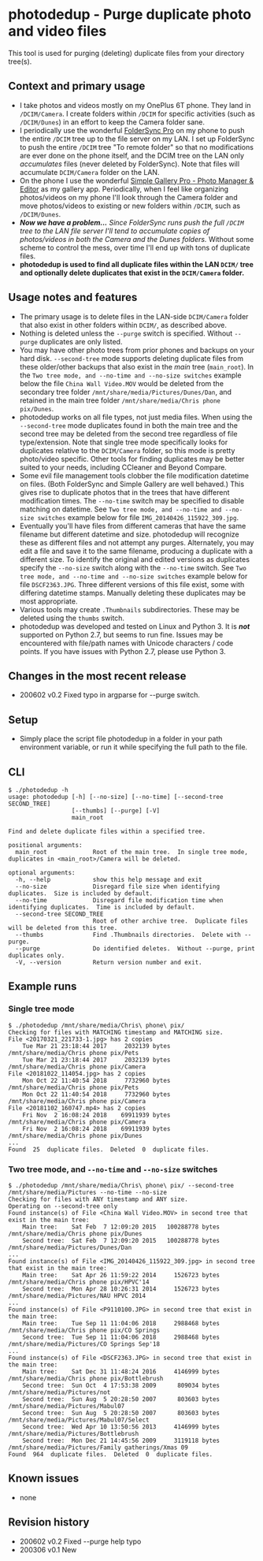 # photodedup - Purge duplicate photo and video files

This tool is used for purging (deleting) duplicate files from your directory tree(s).

## Context and primary usage
- I take photos and videos mostly on my OnePlus 6T phone.  They land in `/DCIM/Camera`.  I create folders within `/DCIM` for specific activities (such as `/DCIM/Dunes`) in an effort to keep the Camera folder sane.
- I periodically use the wonderful [FolderSync Pro](https://play.google.com/store/apps/details?id=dk.tacit.android.foldersync.full) on my phone to push the entire `/DCIM` tree up to the file server on my LAN.  I set up FolderSync to push the entire `/DCIM` tree "To remote folder" so that no modifications are ever done on the phone itself, and the DCIM tree on the LAN only _accumulates_ files (never deleted by FolderSync).  Note that files will accumulate `DCIM/Camera` folder on the LAN.
- On the phone I use the wonderful [Simple Gallery Pro - Photo Manager & Editor](https://play.google.com/store/apps/details?id=com.simplemobiletools.gallery.pro) as my gallery app.  Periodically, when I feel like organizing photos/videos on my phone I'll look through the Camera folder and move photos/videos to existing or new folders within `/DCIM`, such as `/DCIM/Dunes`.  
- _**Now we have a problem...**_  _Since FolderSync runs push the full `/DCIM` tree to the LAN file server I'll tend to accumulate copies of photos/videos in both the Camera and the Dunes folders._  Without some scheme to control the mess, over time I'll end up with tons of duplicate files.
- **photodedup is used to find all duplicate files within the LAN `DCIM/` tree and optionally delete duplicates that exist in the `DCIM/Camera` folder.**

## Usage notes and features
- The primary usage is to delete files in the LAN-side `DCIM/Camera` folder that also exist in other folders within `DCIM/`, as described above.
- Nothing is deleted unless the `--purge` switch is specified.  Without `--purge` duplicates are only listed.
- You may have other photo trees from prior phones and backups on your hard disk.  `--second-tree` mode supports deleting duplicate files from these older/other backups that also exist in the _main_ tree (`main_root`).  In the `Two tree mode, and --no-time and --no-size switches` example below the file `China Wall Video.MOV` would be deleted from the secondary tree folder `/mnt/share/media/Pictures/Dunes/Dan`, and retained in the main tree folder `/mnt/share/media/Chris phone pix/Dunes`.
- photodedup works on all file types, not just media files.  When using the `--second-tree` mode duplicates found in both the main tree and the second tree may be deleted from the second tree regardless of file type/extension.  Note that single tree mode specifically looks for duplicates relative to the `DCIM/Camera` folder, so this mode is pretty photo/video specific.  Other tools for finding duplicates may be better suited to your needs, including CCleaner and Beyond Compare.
- Some evil file management tools clobber the file modification datetime on files.  (Both FolderSync and Simple Gallery are well behaved.)  This gives rise to duplicate photos that in the trees that have different modification times.  The `--no-time` switch may be specified to disable matching on datetime.  See `Two tree mode, and --no-time and --no-size switches` example below for file `IMG_20140426_115922_309.jpg`.
- Eventually you'll have files from different cameras that have the same filename but different datetime and size.  photodedup will recognize these as different files and not attempt any purges.  Alternately, you may edit a file and save it to the same filename, producing a duplicate with a different size.  To identify the original and edited versions as duplicates specify the `--no-size` switch along with the `--no-time` switch.  See `Two tree mode, and --no-time and --no-size switches` example below for file `DSCF2363.JPG`.  Three different versions of this file exist, some with differing datetime stamps.  Manually deleting these duplicates may be most appropriate.
- Various tools may create `.Thumbnails` subdirectories.  These may be deleted using the `thumbs` switch.
- photodedup was developed and tested on Linux and Python 3.  It is _**not**_ supported on Python 2.7, but seems to run fine.  Issues may be encountered with file/path names with Unicode characters / code points.  If you have issues with Python 2.7, please use Python 3.


## Changes in the most recent release
- 200602 v0.2  Fixed typo in argparse for --purge switch.

## Setup
- Simply place the script file photodedup in a folder in your path environment variable, or run it while specifying the full path to the file.  

## CLI

```
$ ./photodedup -h
usage: photodedup [-h] [--no-size] [--no-time] [--second-tree SECOND_TREE]
                  [--thumbs] [--purge] [-V]
                  main_root

Find and delete duplicate files within a specified tree.

positional arguments:
  main_root             Root of the main tree.  In single tree mode, duplicates in <main_root>/Camera will be deleted.

optional arguments:
  -h, --help            show this help message and exit
  --no-size             Disregard file size when identifying duplicates.  Size is included by default.
  --no-time             Disregard file modification time when identifying duplicates.  Time is included by default.
  --second-tree SECOND_TREE
                        Root of other archive tree.  Duplicate files will be deleted from this tree.
  --thumbs              Find .Thumbnails directories.  Delete with --purge.
  --purge               Do identified deletes.  Without --purge, print duplicates only.
  -V, --version         Return version number and exit.
```

## Example runs
### Single tree mode
```
$ ./photodedup /mnt/share/media/Chris\ phone\ pix/
Checking for files with MATCHING timestamp and MATCHING size.
File <20170321_221733-1.jpg> has 2 copies
    Tue Mar 21 23:18:44 2017     2032139 bytes    /mnt/share/media/Chris phone pix/Pets
    Tue Mar 21 23:18:44 2017     2032139 bytes    /mnt/share/media/Chris phone pix/Camera
File <20181022_114054.jpg> has 2 copies
    Mon Oct 22 11:40:54 2018     7732960 bytes    /mnt/share/media/Chris phone pix/Pets
    Mon Oct 22 11:40:54 2018     7732960 bytes    /mnt/share/media/Chris phone pix/Camera
File <20181102_160747.mp4> has 2 copies
    Fri Nov  2 16:08:24 2018    69911939 bytes    /mnt/share/media/Chris phone pix/Camera
    Fri Nov  2 16:08:24 2018    69911939 bytes    /mnt/share/media/Chris phone pix/Dunes
...
Found  25  duplicate files.  Deleted  0  duplicate files.
```

### Two tree mode, and `--no-time` and `--no-size` switches
```
$ ./photodedup /mnt/share/media/Chris\ phone\ pix/ --second-tree /mnt/share/media/Pictures --no-time --no-size
Checking for files with ANY timestamp and ANY size.
Operating on --second-tree only
Found instance(s) of File <China Wall Video.MOV> in second tree that exist in the main tree:
    Main tree:    Sat Feb  7 12:09:20 2015   100288778 bytes    /mnt/share/media/Chris phone pix/Dunes
    Second tree:  Sat Feb  7 12:09:20 2015   100288778 bytes    /mnt/share/media/Pictures/Dunes/Dan
...
Found instance(s) of File <IMG_20140426_115922_309.jpg> in second tree that exist in the main tree:
    Main tree:    Sat Apr 26 11:59:22 2014     1526723 bytes    /mnt/share/media/Chris phone pix/HPVC'14
    Second tree:  Mon Apr 28 10:26:31 2014     1526723 bytes    /mnt/share/media/Pictures/NAU HPVC 2014
...
Found instance(s) of File <P9110100.JPG> in second tree that exist in the main tree:
    Main tree:    Tue Sep 11 11:04:06 2018     2988468 bytes    /mnt/share/media/Chris phone pix/CO Springs
    Second tree:  Tue Sep 11 11:04:06 2018     2988468 bytes    /mnt/share/media/Pictures/CO Springs Sep'18
...
Found instance(s) of File <DSCF2363.JPG> in second tree that exist in the main tree:
    Main tree:    Sat Dec 31 11:48:24 2016     4146999 bytes    /mnt/share/media/Chris phone pix/Bottlebrush
    Second tree:  Sun Oct  4 17:53:38 2009      809034 bytes    /mnt/share/media/Pictures/not
    Second tree:  Sun Aug  5 20:28:50 2007      803603 bytes    /mnt/share/media/Pictures/Mabul07
    Second tree:  Sun Aug  5 20:28:50 2007      803603 bytes    /mnt/share/media/Pictures/Mabul07/Select
    Second tree:  Wed Apr 10 13:50:56 2013     4146999 bytes    /mnt/share/media/Pictures/Bottlebrush
    Second tree:  Mon Dec 21 14:45:56 2009     3119118 bytes    /mnt/share/media/Pictures/Family gatherings/Xmas 09
Found  964  duplicate files.  Deleted  0  duplicate files.
```

## Known issues
- none

## Revision history
- 200602 v0.2  Fixed --purge help typo
- 200306 v0.1  New
